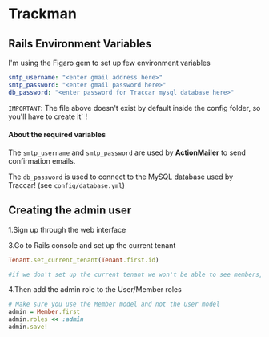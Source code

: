 # Trackman 

## Rails Environment Variables

I'm using the Figaro gem to set up few environment variables

``` config/application.yml
smtp_username: "<enter gmail address here>"
smtp_password: "<enter gmail password here>"
db_password: "<enter password for Traccar mysql database here>"
```

`IMPORTANT`: The file above doesn't exist by default inside the config folder, so you'll have to create it` !

#### About the required variables

The `smtp_username` and `smtp_password` are used by __ActionMailer__ to send confirmation emails.

The `db_password` is used to connect to the MySQL database used by Traccar! (see `config/database.yml`)



## Creating the admin user 

1.Sign up through the web interface 

3.Go to Rails console and set up the current tenant

```ruby
Tenant.set_current_tenant(Tenant.first.id)

#if we don't set up the current tenant we won't be able to see members, the same goes for other tenanted models
```
 
4.Then add the admin role to the User/Member roles 

```ruby
# Make sure you use the Member model and not the User model
admin = Member.first 
admin.roles << :admin
admin.save!
```